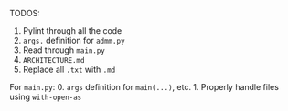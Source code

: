 TODOS:

1. Pylint through all the code
2. `args.` definition for `admm.py`
3. Read through `main.py`
4. `ARCHITECTURE.md`
5. Replace all `.txt` with `.md`

For `main.py`:
    0. `args` definition for `main(...)`, etc.
    1. Properly handle files using `with-open-as`
